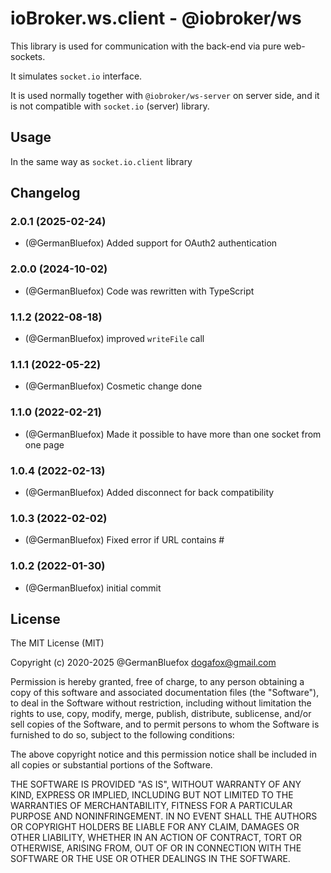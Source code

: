 # ioBroker.ws.client - @iobroker/ws

This library is used for communication with the back-end via pure web-sockets.

It simulates `socket.io` interface.

It is used normally together with `@iobroker/ws-server` on server side, and it is not compatible with `socket.io` (server) library.

## Usage

In the same way as `socket.io.client` library

<!--
	Placeholder for the next version (at the beginning of the line):
	### **WORK IN PROGRESS**
-->

## Changelog
### 2.0.1 (2025-02-24)

-   (@GermanBluefox) Added support for OAuth2 authentication

### 2.0.0 (2024-10-02)

-   (@GermanBluefox) Code was rewritten with TypeScript

### 1.1.2 (2022-08-18)

-   (@GermanBluefox) improved `writeFile` call

### 1.1.1 (2022-05-22)

-   (@GermanBluefox) Cosmetic change done

### 1.1.0 (2022-02-21)

-   (@GermanBluefox) Made it possible to have more than one socket from one page

### 1.0.4 (2022-02-13)

-   (@GermanBluefox) Added disconnect for back compatibility

### 1.0.3 (2022-02-02)

-   (@GermanBluefox) Fixed error if URL contains #

### 1.0.2 (2022-01-30)

-   (@GermanBluefox) initial commit

## License

The MIT License (MIT)

Copyright (c) 2020-2025 @GermanBluefox <dogafox@gmail.com>

Permission is hereby granted, free of charge, to any person obtaining a copy
of this software and associated documentation files (the "Software"), to deal
in the Software without restriction, including without limitation the rights
to use, copy, modify, merge, publish, distribute, sublicense, and/or sell
copies of the Software, and to permit persons to whom the Software is
furnished to do so, subject to the following conditions:

The above copyright notice and this permission notice shall be included in
all copies or substantial portions of the Software.

THE SOFTWARE IS PROVIDED "AS IS", WITHOUT WARRANTY OF ANY KIND, EXPRESS OR
IMPLIED, INCLUDING BUT NOT LIMITED TO THE WARRANTIES OF MERCHANTABILITY,
FITNESS FOR A PARTICULAR PURPOSE AND NONINFRINGEMENT. IN NO EVENT SHALL THE
AUTHORS OR COPYRIGHT HOLDERS BE LIABLE FOR ANY CLAIM, DAMAGES OR OTHER
LIABILITY, WHETHER IN AN ACTION OF CONTRACT, TORT OR OTHERWISE, ARISING FROM,
OUT OF OR IN CONNECTION WITH THE SOFTWARE OR THE USE OR OTHER DEALINGS IN
THE SOFTWARE.
